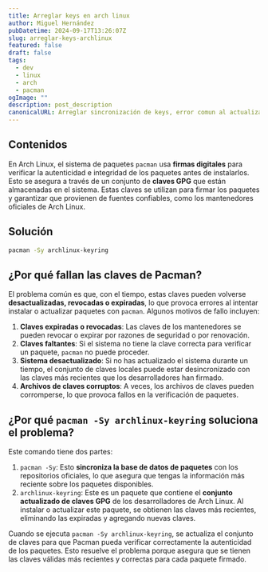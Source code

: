 ```yaml
---
title: Arreglar keys en arch linux
author: Miguel Hernández
pubDatetime: 2024-09-17T13:26:07Z
slug: arreglar-keys-archlinux
featured: false
draft: false
tags:
  - dev
  - linux
  - arch
  - pacman
ogImage: ""
description: post_description
canonicalURL: Arreglar sincronización de keys, error comun al actualizar paquetes en arch.
---
```


## Contenidos

En Arch Linux, el sistema de paquetes `pacman` usa **firmas digitales** para verificar la autenticidad e integridad de los paquetes antes de instalarlos. Esto se asegura a través de un conjunto de **claves GPG** que están almacenadas en el sistema. Estas claves se utilizan para firmar los paquetes y garantizar que provienen de fuentes confiables, como los mantenedores oficiales de Arch Linux.

## Solución

```bash
pacman -Sy archlinux-keyring
```

## ¿Por qué fallan las claves de Pacman?

El problema común es que, con el tiempo, estas claves pueden volverse **desactualizadas, revocadas o expiradas**, lo que provoca errores al intentar instalar o actualizar paquetes con `pacman`. Algunos motivos de fallo incluyen:

1. **Claves expiradas o revocadas**: Las claves de los mantenedores se pueden revocar o expirar por razones de seguridad o por renovación.
2. **Claves faltantes**: Si el sistema no tiene la clave correcta para verificar un paquete, `pacman` no puede proceder.
3. **Sistema desactualizado**: Si no has actualizado el sistema durante un tiempo, el conjunto de claves locales puede estar desincronizado con las claves más recientes que los desarrolladores han firmado.
4. **Archivos de claves corruptos**: A veces, los archivos de claves pueden corromperse, lo que provoca fallos en la verificación de paquetes.

## ¿Por qué `pacman -Sy archlinux-keyring` soluciona el problema?

Este comando tiene dos partes:

1. `pacman -Sy`: Esto **sincroniza la base de datos de paquetes** con los repositorios oficiales, lo que asegura que tengas la información más reciente sobre los paquetes disponibles.
2. `archlinux-keyring`: Este es un paquete que contiene el **conjunto actualizado de claves GPG** de los desarrolladores de Arch Linux. Al instalar o actualizar este paquete, se obtienen las claves más recientes, eliminando las expiradas y agregando nuevas claves.

Cuando se ejecuta `pacman -Sy archlinux-keyring`, se actualiza el conjunto de claves para que Pacman pueda verificar correctamente la autenticidad de los paquetes. Esto resuelve el problema porque asegura que se tienen las claves válidas más recientes y correctas para cada paquete firmado.
